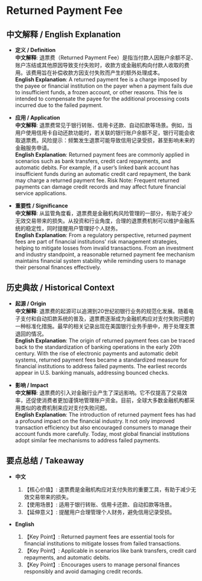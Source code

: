 # Returned Payment Fee

## 中文解释 / English Explanation

* **定义 / Definition**  
  **中文解释**: 退票费（Returned Payment Fee）是指当付款人因账户余额不足、账户冻结或其他原因导致支付失败时，收款方或金融机构向付款人收取的费用。该费用旨在补偿收款方因支付失败而产生的额外处理成本。  
  **English Explanation**: A returned payment fee is a charge imposed by the payee or financial institution on the payer when a payment fails due to insufficient funds, a frozen account, or other reasons. This fee is intended to compensate the payee for the additional processing costs incurred due to the failed payment.

* **应用 / Application**  
  **中文解释**: 退票费常见于银行转账、信用卡还款、自动扣款等场景。例如，当用户使用信用卡自动还款功能时，若关联的银行账户余额不足，银行可能会收取退票费。风险提示：频繁发生退票可能导致信用记录受损，甚至影响未来的金融服务申请。  
  **English Explanation**: Returned payment fees are commonly applied in scenarios such as bank transfers, credit card repayments, and automatic debits. For example, if a user’s linked bank account has insufficient funds during an automatic credit card repayment, the bank may charge a returned payment fee. Risk Note: Frequent returned payments can damage credit records and may affect future financial service applications.

* **重要性 / Significance**  
  **中文解释**: 从监管角度看，退票费是金融机构风险管理的一部分，有助于减少无效交易带来的损失。从投资和行业角度，合理的退票费机制可以维护金融系统的稳定性，同时提醒用户管理好个人财务。  
  **English Explanation**: From a regulatory perspective, returned payment fees are part of financial institutions' risk management strategies, helping to mitigate losses from invalid transactions. From an investment and industry standpoint, a reasonable returned payment fee mechanism maintains financial system stability while reminding users to manage their personal finances effectively.

## 历史典故 / Historical Context

* **起源 / Origin**  
  **中文解释**: 退票费的起源可以追溯到20世纪初银行业务的规范化发展。随着电子支付和自动扣款系统的普及，退票费逐渐成为金融机构应对支付失败问题的一种标准化措施。最早的相关记录出现在美国银行业务手册中，用于处理支票退回的情况。  
  **English Explanation**: The origin of returned payment fees can be traced back to the standardization of banking operations in the early 20th century. With the rise of electronic payments and automatic debit systems, returned payment fees became a standardized measure for financial institutions to address failed payments. The earliest records appear in U.S. banking manuals, addressing bounced checks.

* **影响 / Impact**  
  **中文解释**: 退票费的引入对金融行业产生了深远影响。它不仅提高了交易效率，还促使消费者更加谨慎地管理账户资金。目前，全球大多数金融机构都采用类似的收费机制来应对支付失败问题。  
  **English Explanation**: The introduction of returned payment fees has had a profound impact on the financial industry. It not only improved transaction efficiency but also encouraged consumers to manage their account funds more carefully. Today, most global financial institutions adopt similar fee mechanisms to address failed payments.

## 要点总结 / Takeaway

* **中文**  
  1. 【核心价值】: 退票费是金融机构应对支付失败的重要工具，有助于减少无效交易带来的损失。
  2. 【使用场景】: 适用于银行转账、信用卡还款、自动扣款等场景。
  3. 【延伸意义】: 提醒用户合理管理个人财务，避免信用记录受损。

* **English**  
  1. 【Key Point】: Returned payment fees are essential tools for financial institutions to mitigate losses from failed transactions.
  2. 【Key Point】: Applicable in scenarios like bank transfers, credit card repayments, and automatic debits.
  3. 【Key Point】: Encourages users to manage personal finances responsibly and avoid damaging credit records.